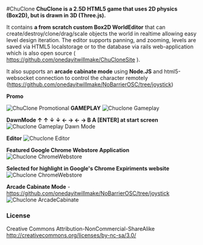 #ChuClone
**ChuClone is a 2.5D HTML5 game that uses 2D physics (Box2D), but is drawn in 3D (Three.js).**  
  
It contains **a from scratch custom Box2D WorldEditor** that can create/destroy/clone/drag/scale objects the world in realtime allowing easy level design iteration.
The editor supports panning, and zooming, levels are saved via HTML5 localstorage or to the database via rails web-application which is also open source ( https://github.com/onedayitwillmake/ChuCloneSite ).  

It also supports an **arcade cabinate mode** using **Node.JS** and html5-websocket connection to control the character remotely (https://github.com/onedayitwillmake/NoBarrierOSC/tree/joystick)

**Promo**

![ChuClone Promotional](http://farm7.staticflickr.com/6165/6266825111_7fe4f0921a_b.jpg "")
**GAMEPLAY**
![Chuclone Gameplay](http://farm8.staticflickr.com/7178/6833542150_46f860e689_b.jpg "")

**DawnMode ↑ ↑ ↓ ↓ ← → ← → B A [ENTER] at start screen**
![Chuclone Gameplay Dawn Mode](http://farm7.staticflickr.com/6090/6088316464_a97820fe20_b.jpg "")  

**Editor**
![Chuclone Editor](http://farm7.staticflickr.com/6011/5988991660_d7941334c2_b.jpg "")

**Featured Google Chrome Webstore Application**
![Chuclone ChromeWebstore](http://farm8.staticflickr.com/7181/6833508004_6ac3367f65_b.jpg "")

**Selected for highlight in Google's Chrome Expiriments website**
![Chuclone ChromeWebstore](http://farm8.staticflickr.com/7068/6833512520_c8a08106a1_b.jpg "")

**Arcade Cabinate Mode** - https://github.com/onedayitwillmake/NoBarrierOSC/tree/joystick  
![Chuclone ArcadeCabinate](http://farm7.staticflickr.com/6001/6003668915_d0db666a46_z.jpg "")


### License
Creative Commons Attribution-NonCommercial-ShareAlike
http://creativecommons.org/licenses/by-nc-sa/3.0/